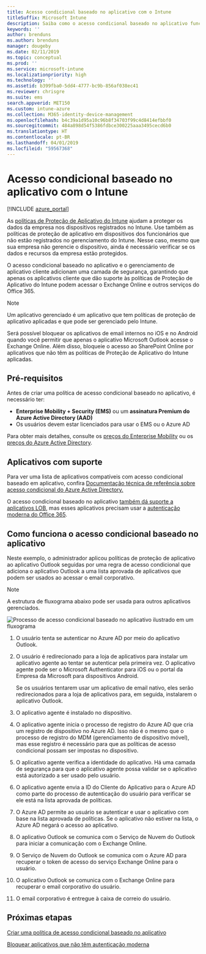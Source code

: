```yaml
---
title: Acesso condicional baseado no aplicativo com o Intune
titleSuffix: Microsoft Intune
description: Saiba como o acesso condicional baseado no aplicativo funciona no Intune.
keywords: ''
author: brenduns
ms.author: brenduns
manager: dougeby
ms.date: 02/11/2019
ms.topic: conceptual
ms.prod: ''
ms.service: microsoft-intune
ms.localizationpriority: high
ms.technology: ''
ms.assetid: b399fba0-5dd4-4777-bc9b-856af038ec41
ms.reviewer: chrisgre
ms.suite: ems
search.appverid: MET150
ms.custom: intune-azure
ms.collection: M365-identity-device-management
ms.openlocfilehash: b4c39a1d95a10c96b8f34703f99c4d8414efbbf0
ms.sourcegitcommit: 484a898d54f5386fdbce300225aaa3495cecd6b0
ms.translationtype: HT
ms.contentlocale: pt-BR
ms.lasthandoff: 04/01/2019
ms.locfileid: "59567368"
---
```

# <a name="app-based-conditional-access-with-intune"></a>Acesso condicional baseado no aplicativo com o Intune

[!INCLUDE [azure_portal](./includes/azure_portal.md)]

As [políticas de Proteção de Aplicativo do Intune](app-protection-policy.md) ajudam a proteger os dados da empresa nos dispositivos registrados no Intune. Use também as políticas de proteção de aplicativo em dispositivos dos funcionários que não estão registrados no gerenciamento do Intune. Nesse caso, mesmo que sua empresa não gerencie o dispositivo, ainda é necessário verificar se os dados e recursos da empresa estão protegidos.

O acesso condicional baseado no aplicativo e o gerenciamento de aplicativo cliente adicionam uma camada de segurança, garantindo que apenas os aplicativos cliente que dão suporte às políticas de Proteção de Aplicativo do Intune podem acessar o Exchange Online e outros serviços do Office 365.

> [!NOTE]
> Um aplicativo gerenciado é um aplicativo que tem políticas de proteção de aplicativo aplicadas e que pode ser gerenciado pelo Intune.

Será possível bloquear os aplicativos de email internos no iOS e no Android quando você permitir que apenas o aplicativo Microsoft Outlook acesse o Exchange Online. Além disso, bloqueie o acesso ao SharePoint Online por aplicativos que não têm as políticas de Proteção de Aplicativo do Intune aplicadas.

## <a name="prerequisites"></a>Pré-requisitos
Antes de criar uma política de acesso condicional baseado no aplicativo, é necessário ter:

- **Enterprise Mobility + Security (EMS)** ou um **assinatura Premium do Azure Active Directory (AAD)**
- Os usuários devem estar licenciados para usar o EMS ou o Azure AD

Para obter mais detalhes, consulte os [preços do Enterprise Mobility](https://www.microsoft.com/cloud-platform/enterprise-mobility-pricing) ou os [preços do Azure Active Directory](https://azure.microsoft.com/pricing/details/active-directory/).

## <a name="supported-apps"></a>Aplicativos com suporte

Para ver uma lista de aplicativos compatíveis com acesso condicional baseado em aplicativo, confira [Documentação técnica de referência sobre acesso condicional do Azure Active Directory.](https://docs.microsoft.com/azure/active-directory/active-directory-conditional-access-technical-reference)

O acesso condicional baseado no aplicativo [também dá suporte a aplicativos LOB](app-modern-authentication-block.md), mas esses aplicativos precisam usar a [autenticação moderna do Office 365](https://support.office.com/article/Using-Office-365-modern-authentication-with-Office-clients-776c0036-66fd-41cb-8928-5495c0f9168a). 

## <a name="how-app-based-conditional-access-works"></a>Como funciona o acesso condicional baseado no aplicativo

Neste exemplo, o administrador aplicou políticas de proteção de aplicativo ao aplicativo Outlook seguidas por uma regra de acesso condicional que adiciona o aplicativo Outlook a uma lista aprovada de aplicativos que podem ser usados ao acessar o email corporativo.

> [!NOTE]
> A estrutura de fluxograma abaixo pode ser usada para outros aplicativos gerenciados.

![Processo de acesso condicional baseado no aplicativo ilustrado em um fluxograma](./media/ca-intune-common-ways-3.png)

1. O usuário tenta se autenticar no Azure AD por meio do aplicativo Outlook.

2. O usuário é redirecionado para a loja de aplicativos para instalar um aplicativo agente ao tentar se autenticar pela primeira vez. O aplicativo agente pode ser o Microsoft Authenticator para iOS ou o portal da Empresa da Microsoft para dispositivos Android.

   Se os usuários tentarem usar um aplicativo de email nativo, eles serão redirecionados para a loja de aplicativos para, em seguida, instalarem o aplicativo Outlook.

3. O aplicativo agente é instalado no dispositivo.

4. O aplicativo agente inicia o processo de registro do Azure AD que cria um registro de dispositivo no Azure AD. Isso não é o mesmo que o processo de registro do MDM (gerenciamento de dispositivo móvel), mas esse registro é necessário para que as políticas de acesso condicional possam ser impostas no dispositivo.

5. O aplicativo agente verifica a identidade do aplicativo. Há uma camada de segurança para que o aplicativo agente possa validar se o aplicativo está autorizado a ser usado pelo usuário.

6. O aplicativo agente envia a ID do Cliente do Aplicativo para o Azure AD como parte do processo de autenticação do usuário para verificar se ele está na lista aprovada de políticas.

7. O Azure AD permite ao usuário se autenticar e usar o aplicativo com base na lista aprovada de políticas. Se o aplicativo não estiver na lista, o Azure AD negará o acesso ao aplicativo.

8. O aplicativo Outlook se comunica com o Serviço de Nuvem do Outlook para iniciar a comunicação com o Exchange Online.

9. O Serviço de Nuvem do Outlook se comunica com o Azure AD para recuperar o token de acesso do serviço Exchange Online para o usuário.

10. O aplicativo Outlook se comunica com o Exchange Online para recuperar o email corporativo do usuário.

11. O email corporativo é entregue à caixa de correio do usuário.

## <a name="next-steps"></a>Próximas etapas
[Criar uma política de acesso condicional baseado no aplicativo](app-based-conditional-access-intune-create.md)

[Bloquear aplicativos que não têm autenticação moderna](app-modern-authentication-block.md)
